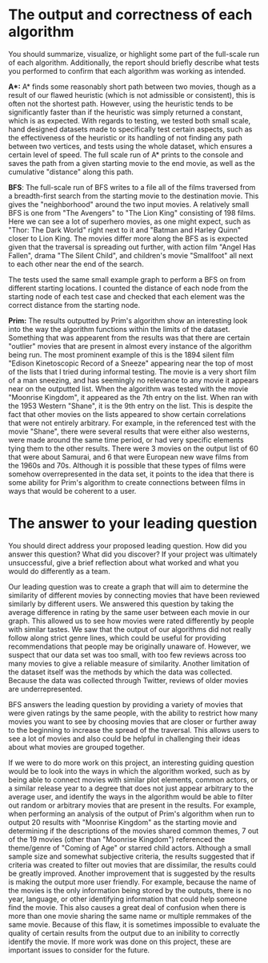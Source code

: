 # The output and correctness of each algorithm

You should summarize, visualize, or highlight some part of the full-scale run of each algorithm. Additionally, the report should briefly describe what tests you performed to confirm that each algorithm was working as intended.

**A\*:** A* finds some reasonably short path between two movies, though as a result of our flawed heuristic (which is not admissible or consistent), this is often not the shortest path. However, using the heuristic tends to be significantly faster than if the heuristic was simply returned a constant, which is as expected. With regards to testing, we tested both small scale, hand designed datasets made to specifically test certain aspects, such as the effectiveness of the heuristic or its handling of not finding any path between two vertices, and tests using the whole dataset, which ensures a certain level of speed. The full scale run of A* prints to the console and saves the path from a given starting movie to the end movie, as well as the cumulative "distance" along this path.

**BFS**: The full-scale run of BFS writes to a file all of the films traversed from a breadth-first search from the starting movie to the destination movie. This gives the "neighborhood" around the two input movies. A relatively small BFS is one from "The Avengers" to "The Lion King" consisting of 198 films. Here we can see a lot of superhero movies, as one might expect, such as "Thor: The Dark World" right next to it and "Batman and Harley Quinn" closer to Lion King. The movies differ more along the BFS as is expected given that the traversal is spreading out further, with action film "Angel Has Fallen", drama "The Silent Child", and children's movie "Smallfoot" all next to each other near the end of the search.

The tests used the same small example graph to perform a BFS on from different starting locations. I counted the distance of each node from the starting node of each test case and checked that each element was the correct distance from the starting node.

**Prim:** The results outputted by Prim's algorithm show an interesting look into the way the algorithm functions within the limits of the dataset. Something that was appearent from the results was that there are certain "outlier" movies that are present in almost every instance of the algorithm being run. The most prominent example of this is the 1894 silent film "Edison Kinetoscopic Record of a Sneeze" appearing near the top of most of the lists that I tried during informal testing. The movie is a very short film of a man sneezing, and has seemingly no relevance to any movie it appears near on the outputted list. When the algorithm was tested with the movie "Moonrise Kingdom", it appeared as the 7th entry on the list. When ran with the 1953 Western "Shane", it is the 9th entry on the list. This is despite the fact that other movies on the lists appeared to show certain correlations that were not entirely arbitrary. For example, in the referenced test with the movie "Shane", there were several results that were either also westerns, were made around the same time period, or had very specific elements tying them to the other results. There were 3 movies on the output list of 60 that were about Samurai, and 6 that were European new wave films from the 1960s and 70s. Although it is possible that these types of films were somehow overrepresented in the data set, it points to the idea that there is some ability for Prim's algorithm to create connections between films in ways that would be coherent to a user.

# The answer to your leading question

You should direct address your proposed leading question. How did you answer this question? What did you discover? If your project was ultimately unsuccessful, give a brief reflection about what worked and what you would do differently as a team.

Our leading question was to create a graph that will aim to determine the similarity of different movies by connecting movies that have been reviewed similarly by different users. We answered this question by taking the average difference in rating by the same user between each movie in our graph. This allowed us to see how movies were rated differently by people with similar tastes. We saw that the output of our algorithms did not really follow along strict genre lines, which could be useful for providing recommendations that people may be originally unaware of. However, we suspect that our data set was too small, with too few reviews across too many movies to give a reliable measure of similarity. Another limitation of the dataset itself was the methods by which the data was collected. Because the data was collected through Twitter, reviews of older movies are underrepresented.

BFS answers the leading question by providing a variety of movies that were given ratings by the same people, with the ability to restrict how many movies you want to see by choosing movies that are closer or further away to the beginning to increase the spread of the traversal. This allows users to see a lot of movies and also could be helpful in challenging their ideas about what movies are grouped together.

If we were to do more work on this project, an interesting guiding question would be to look into the ways in which the algorithm worked, such as by being able to connect movies with similar plot elements, common actors, or a similar release year to a degree that does not just appear arbitrary to the average user, and identify the ways in the algorithm would be able to filter out random or arbitrary movies that are present in the results. For example, when performing an analysis of the output of Prim's algorithm when run to output 20 results with "Moonrise Kingdom" as the starting movie and determining if the descriptions of the movies shared common themes, 7 out of the 19 movies (other than "Moonrise Kingdom") referenced the theme/genre of "Coming of Age" or starred child actors. Although a small sample size and somewhat subjective criteria, the results suggested that if criteria was created to filter out movies that are dissimilar, the results could be greatly improved. Another improvement that is suggested by the results is making the output more user friendly. For example, because the name of the movies is the only information being stored by the outputs, there is no year, language, or other identifying information that could help someone find the movie. This also causes a great deal of confusion when there is more than one movie sharing the same name or multiple remmakes of the same movie. Because of this flaw, it is sometimes impossible to evaluate the quality of certain results from the output due to an inibility to correctly identify the movie. If more work was done on this project, these are important issues to consider for the future.
